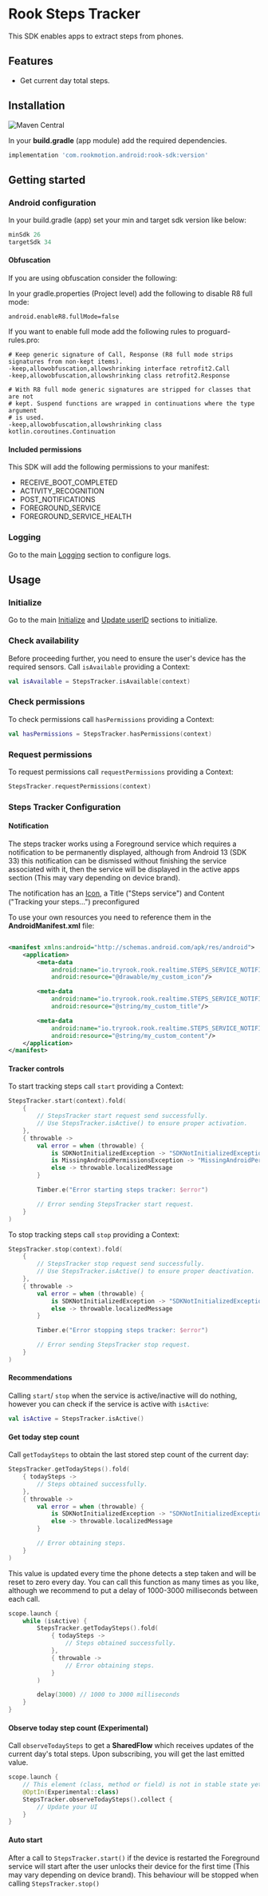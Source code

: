 # Rook Steps Tracker

This SDK enables apps to extract steps from phones.

## Features

* Get current day total steps.

## Installation

![Maven Central](https://img.shields.io/maven-central/v/com.rookmotion.android/rook-sdk?style=for-the-badge&logo=gradle&label=maven&color=7200F7)

In your **build.gradle** (app module) add the required dependencies.

```groovy
implementation 'com.rookmotion.android:rook-sdk:version'
```

## Getting started

### Android configuration

In your build.gradle (app) set your min and target sdk version like below:

```groovy
minSdk 26
targetSdk 34
```

#### Obfuscation

If you are using obfuscation consider the following:

In your gradle.properties (Project level) add the following to disable R8 full mode:

```properties
android.enableR8.fullMode=false
```

If you want to enable full mode add the following rules to proguard-rules.pro:

```text
# Keep generic signature of Call, Response (R8 full mode strips signatures from non-kept items).
-keep,allowobfuscation,allowshrinking interface retrofit2.Call
-keep,allowobfuscation,allowshrinking class retrofit2.Response

# With R8 full mode generic signatures are stripped for classes that are not
# kept. Suspend functions are wrapped in continuations where the type argument
# is used.
-keep,allowobfuscation,allowshrinking class kotlin.coroutines.Continuation
```

#### Included permissions

This SDK will add the following permissions to your manifest:

* RECEIVE_BOOT_COMPLETED
* ACTIVITY_RECOGNITION
* POST_NOTIFICATIONS
* FOREGROUND_SERVICE
* FOREGROUND_SERVICE_HEALTH

### Logging

Go to the main [Logging](README.md#logging) section to configure logs.

## Usage

### Initialize

Go to the main [Initialize](README.md#initialize) and [Update userID](README.md#update-userid) sections to initialize.

### Check availability

Before proceeding further, you need to ensure the user's device has the required sensors. Call `isAvailable` providing a
Context:

```kotlin
val isAvailable = StepsTracker.isAvailable(context)
```

### Check permissions

To check permissions call `hasPermissions` providing a Context:

```kotlin
val hasPermissions = StepsTracker.hasPermissions(context)
```

### Request permissions

To request permissions call `requestPermissions` providing a Context:

```kotlin
StepsTracker.requestPermissions(context)
```

### Steps Tracker Configuration

#### Notification

The steps tracker works using a Foreground service which requires a notification to be permanently displayed, although
from Android 13 (SDK 33) this notification can be dismissed without finishing the service associated with it, then the
service will be displayed in the active apps section (This may vary depending on device brand).

The notification has
an [Icon](https://fonts.google.com/icons?selected=Material%20Symbols%20Rounded%3Adirections_walk%3AFILL%400%3Bwght%40400%3BGRAD%400%3Bopsz%4024),
a Title ("Steps service") and Content ("Tracking your steps…") preconfigured

To use your own resources you need to reference them in the **AndroidManifest.xml** file:

```xml

<manifest xmlns:android="http://schemas.android.com/apk/res/android">
    <application>
        <meta-data
            android:name="io.tryrook.rook.realtime.STEPS_SERVICE_NOTIFICATION_ICON"
            android:resource="@drawable/my_custom_icon"/>

        <meta-data
            android:name="io.tryrook.rook.realtime.STEPS_SERVICE_NOTIFICATION_TITLE"
            android:resource="@string/my_custom_title"/>

        <meta-data
            android:name="io.tryrook.rook.realtime.STEPS_SERVICE_NOTIFICATION_CONTENT"
            android:resource="@string/my_custom_content"/>
    </application>
</manifest>
```

#### Tracker controls

To start tracking steps call `start` providing a Context:

```kotlin
StepsTracker.start(context).fold(
    {
        // StepsTracker start request send successfully. 
        // Use StepsTracker.isActive() to ensure proper activation.
    },
    { throwable ->
        val error = when (throwable) {
            is SDKNotInitializedException -> "SDKNotInitializedException: ${throwable.message}"
            is MissingAndroidPermissionsException -> "MissingAndroidPermissionsException: ${throwable.message}"
            else -> throwable.localizedMessage
        }

        Timber.e("Error starting steps tracker: $error")

        // Error sending StepsTracker start request. 
    }
)
```

To stop tracking steps call `stop` providing a Context:

```kotlin
StepsTracker.stop(context).fold(
    {
        // StepsTracker stop request send successfully. 
        // Use StepsTracker.isActive() to ensure proper deactivation.
    },
    { throwable ->
        val error = when (throwable) {
            is SDKNotInitializedException -> "SDKNotInitializedException: ${throwable.message}"
            else -> throwable.localizedMessage
        }

        Timber.e("Error stopping steps tracker: $error")

        // Error sending StepsTracker stop request. 
    }
)
```

#### Recommendations

Calling `start`/ `stop` when the service is active/inactive will do nothing, however you can check if the service is
active with `isActive`:

```kotlin
val isActive = StepsTracker.isActive()
```

#### Get today step count

Call `getTodaySteps` to obtain the last stored step count of the current day:

```kotlin
StepsTracker.getTodaySteps().fold(
    { todaySteps ->
        // Steps obtained successfully.
    },
    { throwable ->
        val error = when (throwable) {
            is SDKNotInitializedException -> "SDKNotInitializedException: ${throwable.message}"
            else -> throwable.localizedMessage
        }

        // Error obtaining steps.
    }
)
```

This value is updated every time the phone detects a step taken and will be reset to zero every day. You can call this
function as many times as you like, although we recommend to put a delay of 1000-3000 milliseconds between each call.

```kotlin
scope.launch {
    while (isActive) {
        StepsTracker.getTodaySteps().fold(
            { todaySteps ->
                // Steps obtained successfully.
            },
            { throwable ->
                // Error obtaining steps.
            }
        )

        delay(3000) // 1000 to 3000 milliseconds
    }
}
```

#### Observe today step count (Experimental)

Call `observeTodaySteps` to get a **SharedFlow** which receives updates of the current day's total steps. Upon
subscribing, you will get the last emitted value.

```kotlin
scope.launch {
    // This element (class, method or field) is not in stable state yet. It may be renamed, changed or even removed in a future version.
    @OptIn(Experimental::class) 
    StepsTracker.observeTodaySteps().collect {
        // Update your UI
    }
}
```

#### Auto start

After a call to `StepsTracker.start()` if the device is restarted the Foreground service will start after the user
unlocks their device for the first time (This may vary depending on device brand). This behaviour will be stopped when
calling `StepsTracker.stop()`
